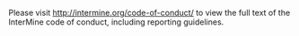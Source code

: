 Please visit http://intermine.org/code-of-conduct/ to view the full text of the InterMine code of conduct, including reporting guidelines. 
